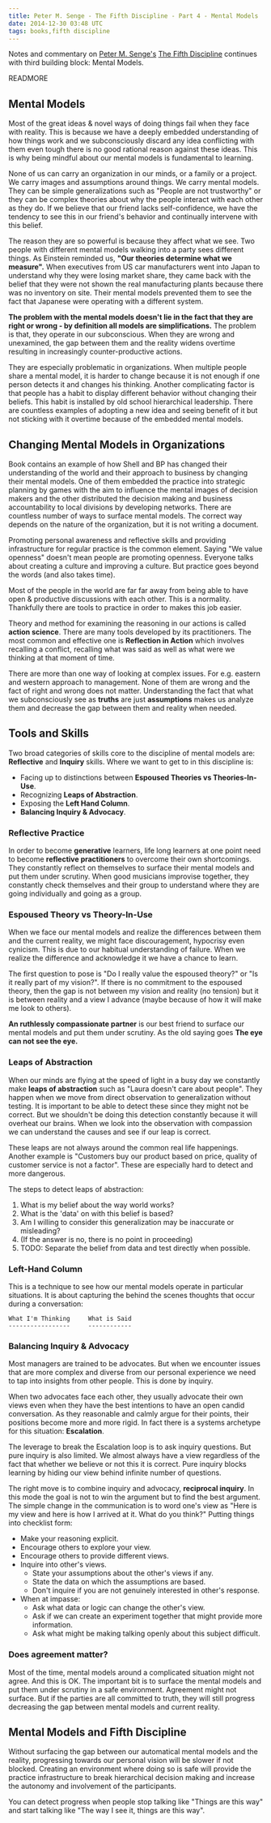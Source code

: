 ```yaml
---
title: Peter M. Senge - The Fifth Discipline - Part 4 - Mental Models
date: 2014-12-30 03:48 UTC
tags: books,fifth discipline
---
```


Notes and commentary on [Peter M. Senge's](http://en.wikipedia.org/wiki/Peter_Senge) [The Fifth Discipline](http://www.amazon.com/The-Fifth-Discipline-Practice-Organization/dp/0553456342) continues with third building block: Mental Models.

READMORE

## Mental Models

Most of the great ideas & novel ways of doing things fail when they face with reality. This is because we have a deeply embedded understanding of how things work and we subconsciously discard any idea conflicting with them even tough there is no good rational reason against these ideas. This is why being mindful about our mental models is fundamental to learning.

None of us can carry an organization in our minds, or a family or a project. We carry images and assumptions around things. We carry mental models. They can be simple generalizations such as "People are not trustworthy" or they can be complex theories about why the people interact with each other as they do. If we believe that our friend lacks self-confidence, we have the tendency to see this in our friend's behavior and continually intervene with this belief.

The reason they are so powerful is because they affect what we see. Two people with different mental models walking into a party sees different things. As Einstein reminded us, **"Our theories determine what we measure".** When executives from US car manufacturers went into Japan to understand why they were losing market share, they came back with the belief that they were not shown the real manufacturing plants because there was no inventory on site. Their mental models prevented them to see the fact that Japanese were operating with a different system.

**The problem with the mental models doesn't lie in the fact that they are right or wrong - by definition all models are simplifications.** The problem is that, they operate in our subconscious. When they are wrong and unexamined, the gap between them and the reality widens overtime resulting in increasingly counter-productive actions.

They are especially problematic in organizations. When multiple people share a mental model, it is harder to change because it is not enough if one person detects it and changes his thinking. Another complicating factor is that people has a habit to display different behavior without changing their beliefs. This habit is installed by old school hierarchical leadership. There are countless examples of adopting a new idea and seeing benefit of it but not sticking with it overtime because of the embedded mental models.

## Changing Mental Models in Organizations

Book contains an example of how Shell and BP has changed their understanding of the world and their approach to business by changing their mental models. One of them embedded the practice into strategic planning by games with the aim to influence the mental images of decision makers and the other distributed the decision making and business accountability to local divisions by developing networks. There are countless number of ways to surface mental models. The correct way depends on the nature of the organization, but it is not writing a document.

Promoting personal awareness and reflective skills and providing infrastructure for regular practice is the common element. Saying "We value openness" doesn't mean people are promoting openness. Everyone talks about creating a culture and improving a culture. But practice goes beyond the words (and also takes time).

Most of the people in the world are far far away from being able to have open & productive discussions with each other. This is a normality. Thankfully there are tools to practice in order to makes this job easier.

Theory and method for examining the reasoning in our actions is called **action science**. There are many tools developed by its practitioners. The most common and effective one is **Reflection in Action** which involves recalling a conflict, recalling what was said as well as what were we thinking at that moment of time.

There are more than one way of looking at complex issues. For e.g. eastern and western approach to management. None of them are wrong and the fact of right and wrong does not matter. Understanding the fact that what we subconsciously see as **truths** are just **assumptions** makes us analyze them and decrease the gap between them and reality when needed.

## Tools and Skills

Two broad categories of skills core to the discipline of mental models are: **Reflective** and **Inquiry** skills. Where we want to get to in this discipline is:

* Facing up to distinctions between **Espoused Theories vs Theories-In-Use**.
* Recognizing **Leaps of Abstraction**.
* Exposing the **Left Hand Column**.
* **Balancing Inquiry & Advocacy**.

### Reflective Practice

In order to become **generative** learners, life long learners at one point need to become **reflective practitioners** to overcome their own shortcomings. They constantly reflect on themselves to surface their mental models and put them under scrutiny. When good musicians improvise together, they constantly check themselves and their group to understand where they are going individually and going as a group.

### Espoused Theory vs Theory-In-Use

When we face our mental models and realize the differences between them and the current reality, we might face discouragement, hypocrisy even cynicism. This is due to our habitual understanding of failure. When we realize the difference and acknowledge it we have a chance to learn.

The first question to pose is "Do I really value the espoused theory?" or "Is it really part of my vision?". If there is no commitment to the espoused theory, then the gap is not between my vision and reality (no tension) but it is between reality and a view I advance (maybe because of how it will make me look to others).

**An ruthlessly compassionate partner** is our best friend to surface our mental models and put them under scrutiny. As the old saying goes **The eye can not see the eye.**

### Leaps of Abstraction

When our minds are flying at the speed of light in a busy day we constantly make **leaps of abstraction** such as "Laura doesn't care about people". They happen when we move from direct observation to generalization without testing. It is important to be able to detect these since they might not be correct. But we shouldn't be doing this detection constantly because it will overheat our brains. When we look into the observation with compassion we can understand the causes and see if our leap is correct.

These leaps are not always around the common real life happenings. Another example is "Customers buy our product based on price, quality of customer service is not a factor". These are especially hard to detect and more dangerous.

The steps to detect leaps of abstraction:

1. What is my belief about the way world works?
1. What is the 'data' on with this belief is based?
1. Am I willing to consider this generalization may be inaccurate or misleading?
1. (If the answer is no, there is no point in proceeding)
1. TODO: Separate the belief from data and test directly when possible.

### Left-Hand Column

This is a technique to see how our mental models operate in particular situations. It is about capturing the behind the scenes thoughts that occur during a conversation:

```
What I'm Thinking     What is Said
-----------------     ------------
```

### Balancing Inquiry & Advocacy

Most managers are trained to be advocates. But when we encounter issues that are more complex and diverse from our personal experience we need to tap into insights from other people. This is done by inquiry.

When two advocates face each other, they usually advocate their own views even when they have the best intentions to have an open candid conversation. As they reasonable and calmly argue for their points, their positions become more and more rigid. In fact there is a systems archetype for this situation: **Escalation**.

The leverage to break the Escalation loop is to ask inquiry questions. But pure inquiry is also limited. We almost always have a view regardless of the fact that whether we believe or not this it is correct. Pure inquiry blocks learning by hiding our view behind infinite number of questions.

The right move is to combine inquiry and advocacy, **reciprocal inquiry**. In this mode the goal is not to win the argument but to find the best argument. The simple change in the communication is to word one's view as "Here is my view and here is how I arrived at it. What do you think?" Putting things into checklist form:

* Make your reasoning explicit.
* Encourage others to explore your view.
* Encourage others to provide different views.
* Inquire into other's views.
  * State your assumptions about the other's views if any.
  * State the data on which the assumptions are based.
  * Don't inquire if you are not genuinely interested in other's response.
* When at impasse:
  * Ask what data or logic can change the other's view.
  * Ask if we can create an experiment together that might provide more information.
  * Ask what might be making talking openly about this subject difficult.

### Does agreement matter?

Most of the time, mental models around a complicated situation might not agree. And this is OK. The important bit is to surface the mental models and put them under scrutiny in a safe environment. Agreement might not surface. But if the parties are all committed to truth, they will still progress decreasing the gap between mental models and current reality.

## Mental Models and Fifth Discipline

Without surfacing the gap between our automatical mental models and the reality, progressing towards our personal vision will be slower if not blocked. Creating an environment where doing so is safe will provide the practice infrastructure to break hierarchical decision making and increase the autonomy and involvement of the participants.

You can detect progress when people stop talking like "Things are this way" and start talking like "The way I see it, things are this way".
